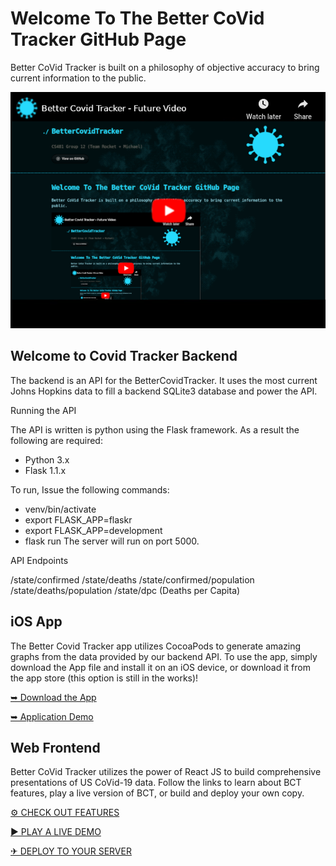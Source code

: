 # Welcome To The Better CoVid Tracker GitHub Page
Better CoVid Tracker is built on a philosophy of objective accuracy to bring current information to the public.

![Future Video](./assets/images/FutureVideo.png "Future Video Goes Here")

## Welcome to Covid Tracker Backend

The backend is an API for the BetterCovidTracker. It uses the most current Johns Hopkins data to fill a backend SQLite3 database and power the API.

Running the API

The API is written is python using the Flask framework. As a result the following are required:

- Python 3.x
- Flask 1.1.x

To run, Issue the following commands:

- venv/bin/activate
- export FLASK_APP=flaskr
- export FLASK_APP=development
- flask run
The server will run on port 5000.

API Endpoints

/state/confirmed /state/deaths /state/confirmed/population /state/deaths/population /state/dpc (Deaths per Capita)

## iOS App
The Better Covid Tracker app utilizes CocoaPods to generate amazing graphs from the data provided by our backend API. To use the app, simply download the App file and install it on an iOS device, or download it from the app store (this option is still in the works)!

[&#10149; Download the App](https://github.com/Pewcrafter/BetterCovidTracker/tree/master/App "App directory")

[&#10149; Application Demo](https://www.youtube.com/watch?v=3cgpXtcDafk "Application Demo")

## Web Frontend
Better CoVid Tracker utilizes the power of React JS to build comprehensive presentations of US CoVid-19 data. Follow the links to learn about BCT features, play a live version of BCT, or build and deploy your own copy.

[&#9881; CHECK OUT FEATURES](./web/features.html "See What BCT Features!")

[&#x25B6; PLAY A LIVE DEMO](https://covid.jesse-riggs.com "Interact With BCT Live!")

[&#9992; DEPLOY TO YOUR SERVER](./web/deploying.html "Learn How To Deploy BCT On Your Server!")

